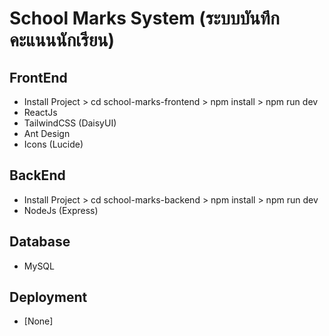 # School Marks System (ระบบบันทึกคะแนนนักเรียน)

## FrontEnd 
- Install Project > cd school-marks-frontend > npm install > npm run dev
- ReactJs
- TailwindCSS (DaisyUI)
- Ant Design
- Icons (Lucide)

## BackEnd 
- Install Project > cd school-marks-backend > npm install > npm run dev
- NodeJs (Express)

## Database 
- MySQL

## Deployment
- [None]